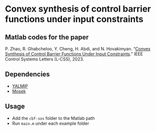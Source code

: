 # Convex synthesis of control barrier functions under input constraints

## Matlab codes for the paper
P. Zhao, R. Ghabcheloo, Y. Cheng, H. Abdi, and N. Hovakimyan. “[Convex Synthesis of Control Barrier
Functions Under Input Constraints](https://ieeexplore.ieee.org/stamp/stamp.jsp?arnumber=10176323).” IEEE Control Systems Letters (L-CSS), 2023.

## Dependencies 
- [YALMIP](https://yalmip.github.io/)
- [Mosek](https://yalmip.github.io/solver/mosek/)

## Usage
- Add the `cbf-sos` folder to the Matlab path
- Run `main.m` under each example folder
